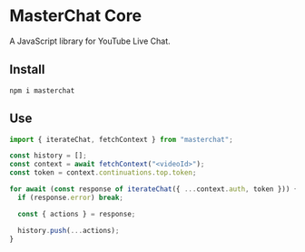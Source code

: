 # MasterChat Core

A JavaScript library for YouTube Live Chat.

## Install

```
npm i masterchat
```

## Use

```js
import { iterateChat, fetchContext } from "masterchat";

const history = [];
const context = await fetchContext("<videoId>");
const token = context.continuations.top.token;

for await (const response of iterateChat({ ...context.auth, token })) {
  if (response.error) break;

  const { actions } = response;

  history.push(...actions);
}
```
